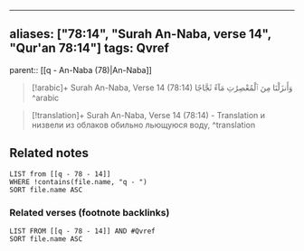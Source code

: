 
---
aliases: ["78:14", "Surah An-Naba, verse 14", "Qur'an 78:14"]
tags: Qvref
---

parent:: [[q - An-Naba (78)|An-Naba]]

> [!arabic]+ Surah An-Naba, Verse 14 (78:14)
> <span class="quran-arabic">وَأَنزَلْنَا مِنَ ٱلْمُعْصِرَٰتِ مَآءً ثَجَّاجًا</span>
^arabic

> [!translation]+ Surah An-Naba, Verse 14 (78:14) - Translation
> и низвели из облаков обильно льющуюся воду,
^translation



## Related notes
```dataview
LIST from [[q - 78 - 14]]
WHERE !contains(file.name, "q - ")
SORT file.name ASC
```

### Related verses (footnote backlinks)
```dataview
LIST FROM [[q - 78 - 14]] AND #Qvref
SORT file.name ASC
```

